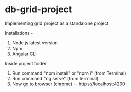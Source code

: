# db-grid-project

Implementing grid project as a standalone project


Installations -
1.	Node.js latest version
2.	Npm
3.	Angular CLI


Inside project folder
1.	Run command "npm install" or "npm i" (from Terminal)
2.	Run command "ng serve" (from terminal)
3.	Now go to browser (chrome) -- https://localhost:4200
